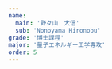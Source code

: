 ```yaml
---
name:
  main: '野々山　大信'
  sub: 'Nonoyama Hironobu'
grade: '博士課程'
major: '量子エネルギー工学専攻'
order: 5
---
```

